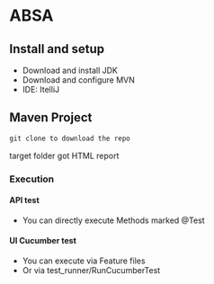 # ABSA
## Install and setup
- Download and install JDK
- Download and configure MVN
- IDE: ItelliJ
  
## Maven Project
```javascript
git clone to download the repo
```
target folder got HTML report
### Execution
#### API test
- You can directly execute Methods marked @Test
#### UI Cucumber test
- You can execute via Feature files
- Or via test_runner/RunCucumberTest
